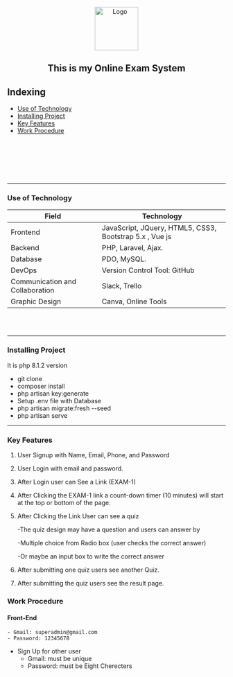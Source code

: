 <p align="center">
 <img width="100px" src="./public/frontend/img/logo.png" align="center" alt="Logo" />
 <h2 align="center">This is my Online Exam System</h2>
 <p align="center"></p>
</p>


## Indexing

- [Use of Technology](#technology)
- [Installing  Project](#installing)
- [Key Features](#features)
- [Work Procedure](#work_flow)





<br>
<br>
<br>
<br>
<br>
<hr>



### Use of Technology <a name="technology"></a>


 | Field        | Technology                  |
 | ------------ | ---------------------- |
 | Frontend | JavaScript, JQuery, HTML5, CSS3, Bootstrap 5.x , Vue js|
 | Backend | PHP, Laravel, Ajax. |
 | Database | PDO, MySQL.|
 | DevOps | Version Control Tool: GitHub |
 | Communication and Collaboration | Slack, Trello |
 | Graphic Design | Canva, Online Tools |



<br>
<br>
<hr>

### Installing Project <a name="installing"></a>
It is php 8.1.2 version
- git clone
- composer install
- php artisan key:generate
- Setup .env file with Database
- php artisan migrate:fresh --seed
- php artisan serve


<hr>


### Key Features <a name="features"></a>
1. User Signup with Name, Email, Phone, and Password 

2. User Login with email and password.

3. After Login user can See a Link  (EXAM-1)

4. After Clicking the EXAM-1 link a count-down timer (10 minutes) will start at the top or bottom of the page. 

4. After Clicking the Link User can see a quiz  

   -The quiz design may have a question and users can answer by 
    
   -Multiple choice  from  Radio box (user checks the correct answer)
    
   -Or maybe an input box to write the correct answer

5. After submitting one quiz users see another Quiz.

6. After submitting the quiz users see the result page.

### Work Procedure <a name="work_flow"></a>

#### Front-End
    - Gmail: superadmin@gmail.com
    - Password: 12345678
- Sign Up for other user 
    - Gmail: must be unique
    - Password: must be Eight Cherecters
